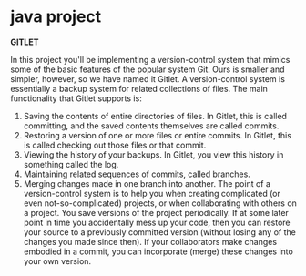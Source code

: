 # java project

**GITLET**

In this project you'll be implementing a version-control system that mimics some of the basic features of the popular system Git. Ours is smaller and simpler, however, so we have named it Gitlet.
A version-control system is essentially a backup system for related collections of files. The main functionality that Gitlet supports is:
  1. Saving the contents of entire directories of files. In Gitlet, this is called committing, and the saved contents themselves are called commits.
  2. Restoring a version of one or more files or entire commits. In Gitlet, this is called checking out those files or that commit.
  3. Viewing the history of your backups. In Gitlet, you view this history in something called the log.
  4. Maintaining related sequences of commits, called branches.
  5. Merging changes made in one branch into another. The point of a version-control system is to help you when creating complicated (or even not-so-complicated) projects, or when collaborating with others on a project. You save versions of the project periodically. If at some later point in time you accidentally mess up your code, then you can restore your source to a previously committed version (without losing any of the changes you made since then). If your collaborators make changes embodied in a commit, you can incorporate (merge) these changes into your own version.
